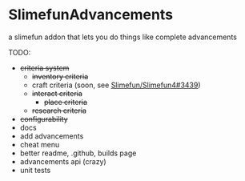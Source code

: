# SlimefunAdvancements

a slimefun addon that lets you do things like complete advancements

TODO:
- ~~criteria system~~
  - ~~inventory criteria~~
  - craft criteria (soon, see [Slimefun/Slimefun4#3439](https://github.com/Slimefun/Slimefun4/pull/3439))
  - ~~interact criteria~~
      - ~~place criteria~~
  - ~~research criteria~~
- ~~configurability~~
- docs
- add advancements
- cheat menu
- better readme, .github, builds page
- advancements api (crazy)
- unit tests